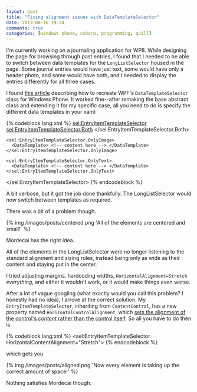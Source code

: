 ```yaml
---
layout: post
title: "Fixing alignment issues with DataTemplateSelector"
date: 2013-08-16 19:24
comments: true
categories: [windows phone, csharp, programming, quill]
---
```


I'm currently working on a journaling application for WP8. While designing the page for browsing through past entries, I found that I needed to be able to switch between data templates for the `LongListSelector` housed in the page. Some journal entries would have just text, some would have only a header photo, and some would have both, and I needed to display the entries differently for all three cases.

<!-- more -->

I found [this article](http://www.geekchamp.com/articles/implementing-windows-phone-7-datatemplateselector-and-customdatatemplateselector) describing how to recreate WPF's `DataTemplateSelector` class for Windows Phone. It worked fine--after remaking the base abstract class and extending it for my specific case, all you need to do is specify the different data templates in your xaml:

{% codeblock lang:xml %}
<DataTemplate x:Key="EntryListItemTemplate">
  <sel:EntryItemTemplateSelector>
    <sel:EntryItemTemplateSelector.Both>
      <DataTemplate> <!-- content here --> </DataTemplate>
    </sel:EntryItemTemplateSelector.Both>

    <sel:EntryItemTemplateSelector.OnlyImage>
      <DataTemplate> <!-- content here --> </DataTemplate>
    </sel:EntryItemTemplateSelector.OnlyImage>

    <sel:EntryItemTemplateSelector.OnlyText>
      <DataTemplate> <!-- content here --> </DataTemplate>
    </sel:EntryItemTemplateSelector.OnlyText>
  </sel:EntryItemTemplateSelector>
</DataTemplate>
{% endcodeblock %}

A bit verbose, but it got the job done thankfully. The LongListSelector would now switch between templates as required.

There was a bit of a problem though.

{% img /images/posts/centered.png 'All of the elements are centered and small!' %}

Mordecai has the right idea.

All of the elements in the LongListSelector were no longer listening to the standard alignment and sizing rules, instead being only as wide as their content and staying put in the center.

I tried adjusting margins, hardcoding widths, `HorizontalAlignment=Stretch` *everything*, and either it wouldn't work, or it would make things even worse.

After a lot of vague googling (what exactly would you call this problem? I honestly had no idea), I arrove at the correct solution. My `EntryItemTemplateSelector`, inheriting from `ContentControl`, has a new property named `HorizontalControlAlignment`, which [sets the alignment of the control's *content* rather than the control itself](http://msdn.microsoft.com/en-us/library/system.windows.controls.control.horizontalcontentalignment.aspx). So all you have to do then is

{% codeblock lang:xml %}
<sel:EntryItemTemplateSelector HorizontalContentAlignment="Stretch">
{% endcodeblock %}

which gets you

{% img /images/posts/aligned.png 'Now every element is taking up the correct amount of space!' %}

Nothing satisfies Mordecai though.